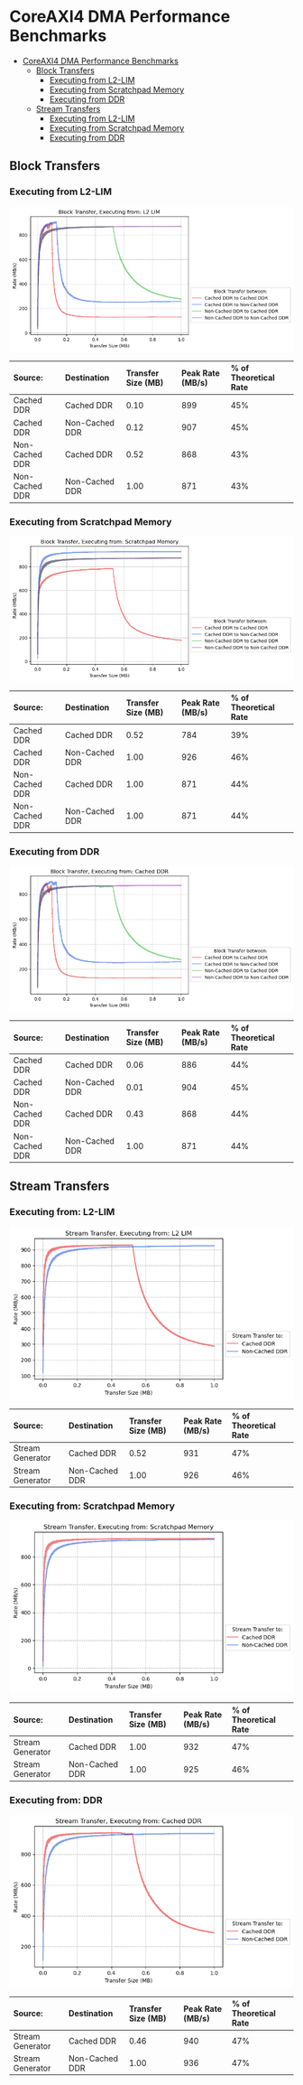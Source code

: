 # CoreAXI4 DMA Performance Benchmarks

- [CoreAXI4 DMA Performance Benchmarks](#coreaxi4-dma-performance-benchmarks)
  - [Block Transfers](#block-transfers)
    - [Executing from L2-LIM](#executing-from-l2-lim)
    - [Executing from Scratchpad Memory](#executing-from-scratchpad-memory)
    - [Executing from DDR](#executing-from-ddr)
  - [Stream Transfers](#stream-transfers)
    - [Executing from L2-LIM](#executing-from-l2-lim-1)
    - [Executing from Scratchpad Memory](#executing-from-scratchpad-memory-1)
    - [Executing from DDR](#executing-from-ddr-1)

## Block Transfers

### Executing from L2-LIM

![l2-lim_block_transfer](images/CoreAXI4_DMA_Controller/L2_LIM.png)

| Source:        | Destination    | Transfer Size (MB) | Peak Rate (MB/s) | % of Theoretical Rate |
| :------------- | :------------- | :----------------- | :--------------- | :-------------------- |
| Cached DDR     | Cached DDR     | 0.10               | 899              | 45%                   |
| Cached DDR     | Non-Cached DDR | 0.12               | 907              | 45%                   |
| Non-Cached DDR | Cached DDR     | 0.52               | 868              | 43%                   |
| Non-Cached DDR | Non-Cached DDR | 1.00               | 871              | 43%                   |

### Executing from Scratchpad Memory

![scratchpad_block_transfer](images/CoreAXI4_DMA_Controller/SCRATHCPAD.png)

| Source:        | Destination    | Transfer Size (MB) | Peak Rate (MB/s) | % of Theoretical Rate |
| :------------- | :------------- | :----------------- | :--------------- | :-------------------- |
| Cached DDR     | Cached DDR     | 0.52               | 784              | 39%                   |
| Cached DDR     | Non-Cached DDR | 1.00               | 926              | 46%                   |
| Non-Cached DDR | Cached DDR     | 1.00               | 871              | 44%                   |
| Non-Cached DDR | Non-Cached DDR | 1.00               | 871              | 44%                   |

### Executing from DDR

![ddr_block_transfer](images/CoreAXI4_DMA_Controller/CACHED_DDR.png)

| Source:        | Destination    | Transfer Size (MB) | Peak Rate (MB/s) | % of Theoretical Rate |
| :------------- | :------------- | :----------------- | :--------------- | :-------------------- |
| Cached DDR     | Cached DDR     | 0.06               | 886              | 44%                   |
| Cached DDR     | Non-Cached DDR | 0.01               | 904              | 45%                   |
| Non-Cached DDR | Cached DDR     | 0.43               | 868              | 44%                   |
| Non-Cached DDR | Non-Cached DDR | 1.00               | 871              | 44%                   |

## Stream Transfers

### Executing from: L2-LIM

![l2-lim_stream_transfer](images/CoreAXI4_DMA_Controller/L2_LIM-STREAMING.png)

| Source:          | Destination    | Transfer Size (MB) | Peak Rate (MB/s) | % of Theoretical Rate |
| :--------------- | :------------- | :----------------- | :--------------- | :-------------------- |
| Stream Generator | Cached DDR     | 0.52               | 931              | 47%                   |
| Stream Generator | Non-Cached DDR | 1.00               | 926              | 46%                   |

### Executing from: Scratchpad Memory

![scratchpad_stream_transfer](images/CoreAXI4_DMA_Controller/SCRATHCPAD-STREAMING.png)

| Source:          | Destination    | Transfer Size (MB) | Peak Rate (MB/s) | % of Theoretical Rate |
| :--------------- | :------------- | :----------------- | :--------------- | :-------------------- |
| Stream Generator | Cached DDR     | 1.00               | 932              | 47%                   |
| Stream Generator | Non-Cached DDR | 1.00               | 925              | 46%                   |

### Executing from: DDR

![ddr_stream_transfer](images/CoreAXI4_DMA_Controller/CACHED_DDR-STREAMING.png)

| Source:          | Destination    | Transfer Size (MB) | Peak Rate (MB/s) | % of Theoretical Rate |
| :--------------- | :------------- | :----------------- | :--------------- | :-------------------- |
| Stream Generator | Cached DDR     | 0.46               | 940              | 47%                   |
| Stream Generator | Non-Cached DDR | 1.00               | 936              | 47%                   |

